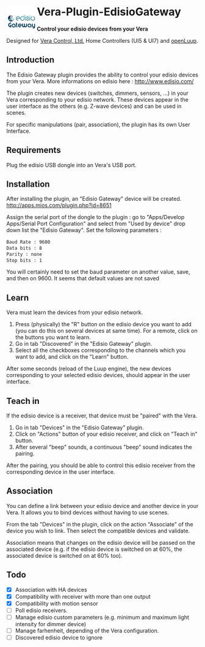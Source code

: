 # <img align="left" src="media/edisiogateway_logo.png"> Vera-Plugin-EdisioGateway

**Control your edisio devices from your Vera**


Designed for [Vera Control, Ltd.](http://getvera.com) Home Controllers (UI5 & UI7) and [openLuup](https://github.com/akbooer/openLuup).


## Introduction

The Edisio Gateway plugin provides the ability to control your edisio devices from your Vera.
More informations on edisio here : http://www.edisio.com/

The plugin creates new devices (switches, dimmers, sensors, ...) in your Vera corresponding to your edisio network.
These devices appear in the user interface as the others (e.g. Z-wave devices) and can be used in scenes.

For specific manipulations (pair, association), the plugin has its own User Interface.


## Requirements

Plug the edisio USB dongle into an Vera's USB port.


## Installation

After installing the plugin, an "Edisio Gateway" device will be created.
http://apps.mios.com/plugin.php?id=8651

Assign the serial port of the dongle to the plugin : go to "Apps/Develop Apps/Serial Port Configuration" and select from "Used by device" drop down list the "Edisio Gateway".
Set the following parameters :

```
Baud Rate : 9600
Data bits : 8
Parity : none
Stop bits : 1
```

You will certainly need to set the baud parameter on another value, save, and then on 9600. It seems that default values are not saved


## Learn

Vera must learn the devices from your edisio network.

1. Press (physically) the "R" button on the edisio device you want to add (you can do this on several devices at same time). For a remote, click on the buttons you want to learn.
1. Go in tab "Discovered" in the "Edisio Gateway" plugin.
1. Select all the checkboxes corresponding to the channels which you want to add, and click on the "Learn" button.


After some seconds (reload of the Luup engine), the new devices corresponding to your selected edisio devices, should appear in the user interface.


## Teach in

If the edisio device is a receiver, that device must be "paired" with the Vera.

1. Go in tab "Devices" in the "Edisio Gateway" plugin.
1. Click on "Actions" button of your edisio receiver, and click on "Teach in" button.
1. After several "beep" sounds, a continuous "beep" sound indicates the pairing.

After the pairing, you should be able to control this edisio receiver from the corresponding device in the user interface.


## Association

You can define a link between your edisio device and another device in your Vera. It allows you to bind devices without having to use scenes.

From the tab "Devices" in the plugin, click on the action "Associate" of the device you wish to link.
Then select the compatible devices and validate.

Association means that changes on the edisio device will be passed on the associated device (e.g. if the edisio device is switched on at 60%, the associated device is switched on at 60% too).


## Todo

- [X] Association with HA devices
- [X] Compatibility with receiver with more than one output
- [X] Compatibility with motion sensor
- [ ] Poll edisio receivers.
- [ ] Manage edisio custom parameters (e.g. minimum and maximum light intensity for dimmer device)
- [ ] Manage farhenheit, depending of the Vera configuration.
- [ ] Discovered edisio device to ignore
